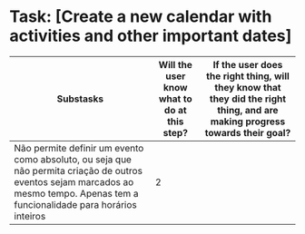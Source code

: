 # Task: [Create a new calendar with activities and other important dates] 

| **Substasks**       | **Will the user know what to do at this step?** | **If the user does the right thing, will they know that they did the right thing, and are making progress towards their goal?** |
| --------------- | ------------ | -------------- |
| Não permite definir um evento como absoluto, ou seja que não permita criação de outros eventos sejam marcados ao mesmo tempo. Apenas tem a funcionalidade para horários inteiros | 2            |                |